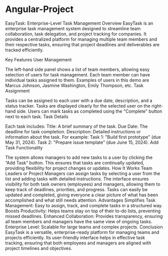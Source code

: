 # Angular-Project
EasyTask: Enterprise-Level Task Management
Overview
EasyTask is an enterprise task management system designed to streamline team collaboration, task delegation, and project tracking for companies. It provides a centralized platform for managing multiple team members and their respective tasks, ensuring that project deadlines and deliverables are tracked efficiently.

Key Features
User Management

The left-hand side panel shows a list of team members, allowing easy selection of users for task management.
Each team member can have individual tasks assigned to them.
Examples of users in this demo are Marcus Johnson, Jasmine Washington, Emily Thompson, etc.
Task Assignment

Tasks can be assigned to each user with a due date, description, and a status tracker.
Tasks are displayed clearly for the selected user on the right-hand side.
Users can mark tasks as completed using the "Complete" button next to each task.
Task Details

Each task includes:
Title: A brief summary of the task.
Due Date: The deadline for task completion.
Description: Detailed instructions or information about the task.
For example:
Task 1: "Build first prototype" (due May 31, 2024).
Task 2: "Prepare issue template" (due June 15, 2024).
Add Task Functionality

The system allows managers to add new tasks to a user by clicking the “Add Task” button.
This ensures that tasks are continually updated, providing flexibility for project changes or updates.
How It Works
Team Leaders or Project Managers can assign tasks by selecting a user from the list and adding tasks with detailed instructions.
The interface ensures visibility for both task owners (employees) and managers, allowing them to keep track of deadlines, priorities, and progress.
Tasks can easily be updated and completed, giving everyone a clear picture of what has been accomplished and what still needs attention.
Advantages
Simplifies Task Management: Easy to assign, track, and complete tasks in a structured way.
Boosts Productivity: Helps teams stay on top of their to-do lists, preventing missed deadlines.
Enhanced Collaboration: Provides transparency, ensuring all team members and managers have the same view of ongoing tasks.
Enterprise Level: Scalable for large teams and complex projects.
Conclusion
EasyTask is a versatile, enterprise-ready platform for managing teams and projects efficiently. Its user-friendly interface helps in effective task tracking, ensuring that both employees and managers are aligned with project timelines and objectives.
